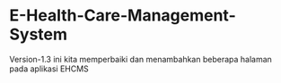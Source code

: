 # E-Health-Care-Management-System
Version-1.3 ini kita memperbaiki dan menambahkan beberapa halaman pada aplikasi EHCMS
